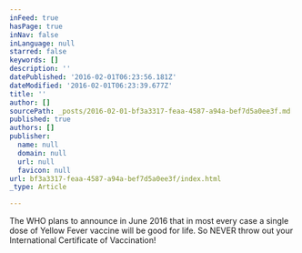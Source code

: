 ```yaml
---
inFeed: true
hasPage: true
inNav: false
inLanguage: null
starred: false
keywords: []
description: ''
datePublished: '2016-02-01T06:23:56.181Z'
dateModified: '2016-02-01T06:23:39.677Z'
title: ''
author: []
sourcePath: _posts/2016-02-01-bf3a3317-feaa-4587-a94a-bef7d5a0ee3f.md
published: true
authors: []
publisher:
  name: null
  domain: null
  url: null
  favicon: null
url: bf3a3317-feaa-4587-a94a-bef7d5a0ee3f/index.html
_type: Article

---
```

The WHO plans to announce in June 2016 that in most every case a single dose of Yellow Fever vaccine will be good for life. So NEVER throw out your International Certificate of Vaccination!